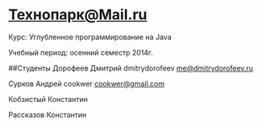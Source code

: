 Технопарк@Mail.ru
============
Курс: Углубленное программирование на Java

Учебный период: осенний семестр 2014г.

##Студенты
Дорофеев Дмитрий dmitrydorofeev me@dmitrydorofeev.ru

Сурков Андрей cookwer cookwer@gmail.com

Кобзистый Константин

Рассказов Константин